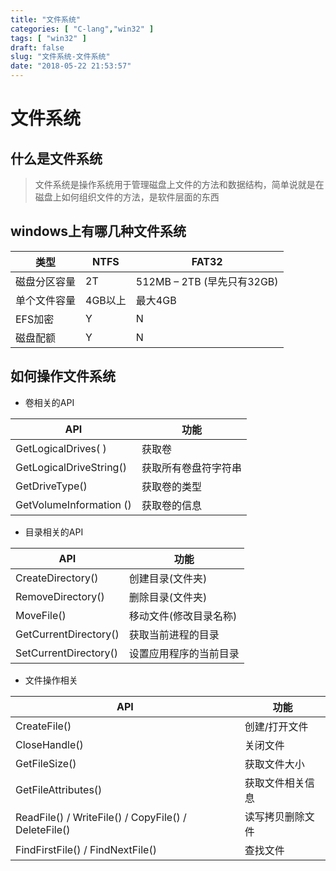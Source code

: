 ```yaml
---
title: "文件系统"
categories: [ "C-lang","win32" ]
tags: [ "win32" ]
draft: false
slug: "文件系统-文件系统"
date: "2018-05-22 21:53:57"
---
```




# 文件系统

## 什么是文件系统

> 文件系统是操作系统用于管理磁盘上文件的方法和数据结构，简单说就是在磁盘上如何组织文件的方法，是软件层面的东西

## windows上有哪几种文件系统

| 类型     | NTFS  | FAT32                        |
| ------ | ----- | ---------------------------- |
| 磁盘分区容量 | 2T    | 512MB &#8211; 2TB (早先只有32GB) |
| 单个文件容量 | 4GB以上 | 最大4GB                        |
| EFS加密  | Y     | N                            |
| 磁盘配额   | Y     | N                            |

## 如何操作文件系统

  * 卷相关的API

| API                     | 功能         |
| ----------------------- | ---------- |
| GetLogicalDrives( )     | 获取卷        |
| GetLogicalDriveString() | 获取所有卷盘符字符串 |
| GetDriveType()          | 获取卷的类型     |
| GetVolumeInformation () | 获取卷的信息     |

  * 目录相关的API

| API                   | 功能           |
| --------------------- | ------------ |
| CreateDirectory()     | 创建目录(文件夹)    |
| RemoveDirectory()     | 删除目录(文件夹)    |
| MoveFile()            | 移动文件(修改目录名称) |
| GetCurrentDirectory() | 获取当前进程的目录    |
| SetCurrentDirectory() | 设置应用程序的当前目录  |

  * 文件操作相关

| API                                                  | 功能       |
| ---------------------------------------------------- | -------- |
| CreateFile()                                         | 创建/打开文件  |
| CloseHandle()                                        | 关闭文件     |
| GetFileSize()                                        | 获取文件大小   |
| GetFileAttributes()                                  | 获取文件相关信息 |
| ReadFile() / WriteFile() / CopyFile() / DeleteFile() | 读写拷贝删除文件 |
| FindFirstFile() / FindNextFile()                     | 查找文件     |